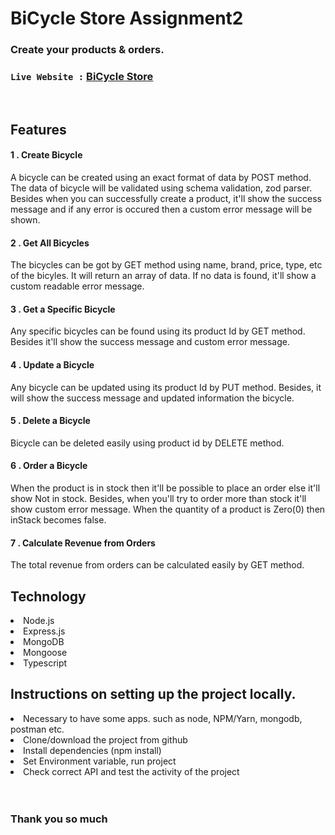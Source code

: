 
# BiCycle Store Assignment2
### Create your products & orders.


### `Live Website :` [BiCycle Store](https://bi-cycle-store-assignment2.vercel.app/)


<br>
<h2>Features</h2>
<h4>1 . Create Bicycle</h4>
A bicycle can be created using an exact format of data by POST method. The data of bicycle will be validated using schema validation, zod parser. Besides when you can successfully create a product, it'll show the success message and if any error is occured then a custom error message will be shown. 
 <br>
 
<h4>2 . Get All Bicycles </h4>
The bicycles can be got by GET method using name, brand, price, type, etc of the bicyles. It will return an array of data. If no data is found, it'll show a custom readable error message.
<br>

<h4>3 . Get a Specific Bicycle</h4>
Any specific bicycles can be found using its product Id by GET method.  Besides it'll show the success message and custom error message. 
<br>

<h4>4 . Update a Bicycle</h4>
Any bicycle can be updated using its product Id by PUT method. Besides, it will show the success message and updated information the bicycle.

<br>

<h4>5 . Delete a Bicycle</h4>
Bicycle can be deleted easily using product id by DELETE method.

<br>

<h4>6 . Order a Bicycle</h4>
When the product is in stock then it'll be possible to place an order else it'll show Not in stock. Besides, when you'll try to order more than stock it'll show custom error message. When the quantity of a product is Zero(0) then inStack becomes false.
<br>

<h4>7 . Calculate Revenue from Orders</h4>
The total revenue from orders can be calculated easily by GET method.

<br>

<h2>Technology</h2>
<li>Node.js</li>
<li>Express.js</li>
<li>MongoDB</li>
<li>Mongoose</li>
<li>Typescript</li>

<h2>Instructions on setting up the project locally.</h2>
<li>Necessary to have some apps. such as node, NPM/Yarn, mongodb, postman etc. </li>
<li>Clone/download the project from github</li>
<li>Install dependencies (npm install) </li>
<li>Set Environment variable, run project</li>
<li>Check correct API and test the activity of the project</li>
<br><br>
<h3>Thank you so much</h3>

